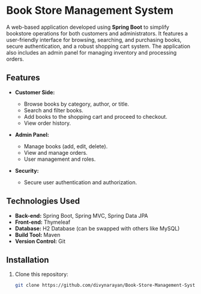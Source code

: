 # Book Store Management System

A web-based application developed using **Spring Boot** to simplify bookstore operations for both customers and administrators. It features a user-friendly interface for browsing, searching, and purchasing books, secure authentication, and a robust shopping cart system. The application also includes an admin panel for managing inventory and processing orders.

## Features

- **Customer Side:**
  - Browse books by category, author, or title.
  - Search and filter books.
  - Add books to the shopping cart and proceed to checkout.
  - View order history.

- **Admin Panel:**
  - Manage books (add, edit, delete).
  - View and manage orders.
  - User management and roles.

- **Security:**
  - Secure user authentication and authorization.

## Technologies Used

- **Back-end:** Spring Boot, Spring MVC, Spring Data JPA
- **Front-end:** Thymeleaf
- **Database:** H2 Database (can be swapped with others like MySQL)
- **Build Tool:** Maven
- **Version Control:** Git

## Installation

1. Clone this repository:
   ```bash
   git clone https://github.com/divynarayan/Book-Store-Management-System-using-Spring-Boot.git
